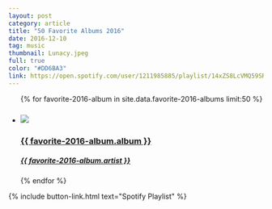 ```yaml
---
layout: post
category: article
title: "50 Favorite Albums 2016"
date: 2016-12-10
tag: music
thumbnail: Lunacy.jpeg
full: true
color: "#DD6BA3"
link: https://open.spotify.com/user/1211985885/playlist/14xZS8LcVMQ59SRG8k2FQU
---
```


<ul class="list article-list list-grid list-grid-numbered list-shadow">
  {% for favorite-2016-album in site.data.favorite-2016-albums limit:50 %}
  <li class="list-item">
    <a href="{{ favorite-2016-album.link }}">
      <h5 class="list-rank"></h5>
      <img src="/img/albums/{{ favorite-2016-album.album }}.jpeg" class="list-image" loading="lazy">
      <h3 class="list-title">{{ favorite-2016-album.album }}</h3>
      <h5>{{ favorite-2016-album.artist }}</h5>
    </a>
  </li>
  {% endfor %}
</ul>

{% include button-link.html text="Spotify Playlist" %}
